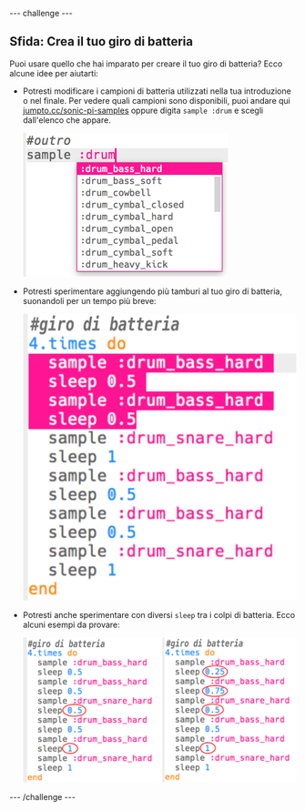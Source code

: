 \--- challenge \---

## Sfida: Crea il tuo giro di batteria

Puoi usare quello che hai imparato per creare il tuo giro di batteria? Ecco alcune idee per aiutarti:

+ Potresti modificare i campioni di batteria utilizzati nella tua introduzione o nel finale. Per vedere quali campioni sono disponibili, puoi andare qui [jumpto.cc/sonic-pi-samples](http://jumpto.cc/sonic-pi-samples) oppure digita `sample :drum` e scegli dall'elenco che appare.
    
    ![screenshot](images/drum-outro-challenge.png)

+ Potresti sperimentare aggiungendo più tamburi al tuo giro di batteria, suonandoli per un tempo più breve:
    
    ![screenshot](images/drum-beat-challenge-1.png)

+ Potresti anche sperimentare con diversi `sleep` tra i colpi di batteria. Ecco alcuni esempi da provare:
    
    ![screenshot](images/drum-beat-challenge-2.png)

\--- /challenge \---